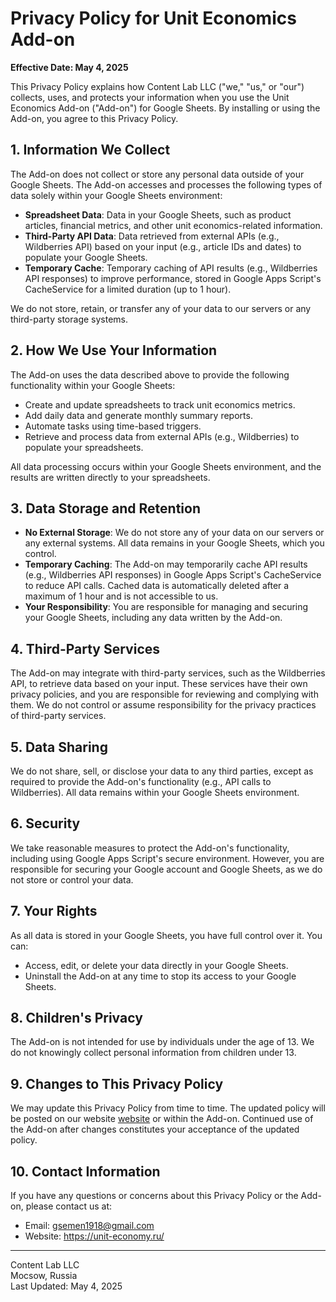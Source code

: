 # Privacy Policy for Unit Economics Add-on

**Effective Date: May 4, 2025**

This Privacy Policy explains how Content Lab LLC ("we," "us," or "our") collects, uses, and protects your information when you use the Unit Economics Add-on ("Add-on") for Google Sheets. By installing or using the Add-on, you agree to this Privacy Policy.

## 1. Information We Collect

The Add-on does not collect or store any personal data outside of your Google Sheets. The Add-on accesses and processes the following types of data solely within your Google Sheets environment:

- **Spreadsheet Data**: Data in your Google Sheets, such as product articles, financial metrics, and other unit economics-related information.
- **Third-Party API Data**: Data retrieved from external APIs (e.g., Wildberries API) based on your input (e.g., article IDs and dates) to populate your Google Sheets.
- **Temporary Cache**: Temporary caching of API results (e.g., Wildberries API responses) to improve performance, stored in Google Apps Script's CacheService for a limited duration (up to 1 hour).

We do not store, retain, or transfer any of your data to our servers or any third-party storage systems.

## 2. How We Use Your Information

The Add-on uses the data described above to provide the following functionality within your Google Sheets:
- Create and update spreadsheets to track unit economics metrics.
- Add daily data and generate monthly summary reports.
- Automate tasks using time-based triggers.
- Retrieve and process data from external APIs (e.g., Wildberries) to populate your spreadsheets.

All data processing occurs within your Google Sheets environment, and the results are written directly to your spreadsheets.

## 3. Data Storage and Retention

- **No External Storage**: We do not store any of your data on our servers or any external systems. All data remains in your Google Sheets, which you control.
- **Temporary Caching**: The Add-on may temporarily cache API results (e.g., Wildberries API responses) in Google Apps Script's CacheService to reduce API calls. Cached data is automatically deleted after a maximum of 1 hour and is not accessible to us.
- **Your Responsibility**: You are responsible for managing and securing your Google Sheets, including any data written by the Add-on.

## 4. Third-Party Services

The Add-on may integrate with third-party services, such as the Wildberries API, to retrieve data based on your input. These services have their own privacy policies, and you are responsible for reviewing and complying with them. We do not control or assume responsibility for the privacy practices of third-party services.

## 5. Data Sharing

We do not share, sell, or disclose your data to any third parties, except as required to provide the Add-on's functionality (e.g., API calls to Wildberries). All data remains within your Google Sheets environment.

## 6. Security

We take reasonable measures to protect the Add-on's functionality, including using Google Apps Script's secure environment. However, you are responsible for securing your Google account and Google Sheets, as we do not store or control your data.

## 7. Your Rights

As all data is stored in your Google Sheets, you have full control over it. You can:
- Access, edit, or delete your data directly in your Google Sheets.
- Uninstall the Add-on at any time to stop its access to your Google Sheets.

## 8. Children's Privacy

The Add-on is not intended for use by individuals under the age of 13. We do not knowingly collect personal information from children under 13.

## 9. Changes to This Privacy Policy

We may update this Privacy Policy from time to time. The updated policy will be posted on our website [website](https://unit-economy.ru/) or within the Add-on. Continued use of the Add-on after changes constitutes your acceptance of the updated policy.

## 10. Contact Information

If you have any questions or concerns about this Privacy Policy or the Add-on, please contact us at:

- Email: gsemen1918@gmail.com
- Website: https://unit-economy.ru/

---

Content Lab LLC  
Mocsow, Russia  
Last Updated: May 4, 2025
